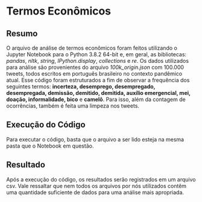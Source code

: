 # Termos Econômicos

## Resumo
O arquivo de análise de termos econômicos foram feitos utilizando o Jupyter Notebook para o Python 3.8.2 64-bit e, em geral, as bibliotecas: *pandas*, *nltk*, *string*, *IPython.display*, *collections* e *re*. Os dados utilizados para análise são provenientes do arquivo *100k_origin.json* com 100.000 tweets, todos escritos em português brasileiro no contexto pandêmico atual.
Esse código foram estruturados a fim de observar a frequência dos seguintes termos: **incerteza, desemprego, desempregado, desempregada, demissão, demitido, demitida, auxílio emergencial, mei, doação, informalidade, bico** e **camelô**. Para isso, além da contagem de ocorrências, também é feita uma limpeza nos tweets.

## Execução do Código
Para executar o código, basta que o arquivo a ser lido esteja na mesma pasta que o Notebook em questão.

## Resultado
Após a execução do código, os resultados serão registrados em um arquivo csv.
Vale ressaltar que nem todos os arquivos por nós utilizados contêm uma quantidade suficiente de dados para uma análise mais apropriada.
